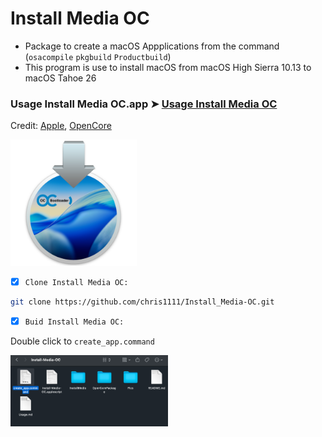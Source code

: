# Install Media OC
- Package to create a macOS Appplications from the command (`osacompile` `pkgbuild` `Productbuild`)
- This program is use to install macOS from macOS High Sierra 10.13 to macOS Tahoe 26

### Usage Install Media OC.app ➤ [Usage Install Media OC](https://github.com/chris1111/Install_Media-OC/blob/main/Usage.md)

Credit: [Apple](https://ss64.com/mac/osacompile.html), [OpenCore](https://github.com/acidanthera/OpenCorePkg)

<img src="Pics/InstallAssistant.png" alt="Github Project" style="width:40%;">


- [x] `Clone Install Media OC:`
```bash
git clone https://github.com/chris1111/Install_Media-OC.git
```

- [x] `Buid Install Media OC:`

Double click to `create_app.command`

<img src="Pics/Screenshot command.png" alt="Github Project" style="width:50%;">
